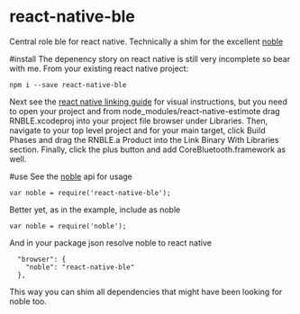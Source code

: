 # react-native-ble

Central role ble for react native. Technically a shim for the excellent [noble](https://github.com/sandeepmistry/noble/) 

#install
The depenency story on react native is still very incomplete so bear with me. From your existing react native project:
```
npm i --save react-native-ble
```
Next see the [react native linking guide](https://facebook.github.io/react-native/docs/linking-libraries.html) for visual instructions, but you need to open your project and from node_modules/react-native-estimote drag RNBLE.xcodeproj into your project file browser under Libraries. Then, navigate to your top level project and for your main target, click Build Phases and drag the RNBLE.a Product into the Link Binary With Libraries section. Finally, click the plus button and add CoreBluetooth.framework as well.

#use
See the [noble](https://github.com/sandeepmistry/noble/) api for usage
```
var noble = require('react-native-ble');
```

Better yet, as in the example, include as noble 
```
var noble = require('noble');
```
And in your package json resolve noble to react native
```
  "browser": {
    "noble": "react-native-ble"
  },
```
This way you can shim all dependencies that might have been looking for noble too.
